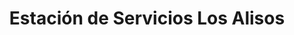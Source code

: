 ---
title: "Estación de Servicios Los Alisos"
url: /caracas/estacion-de-servicios-los-alisos/
shop: neumáticos
---
